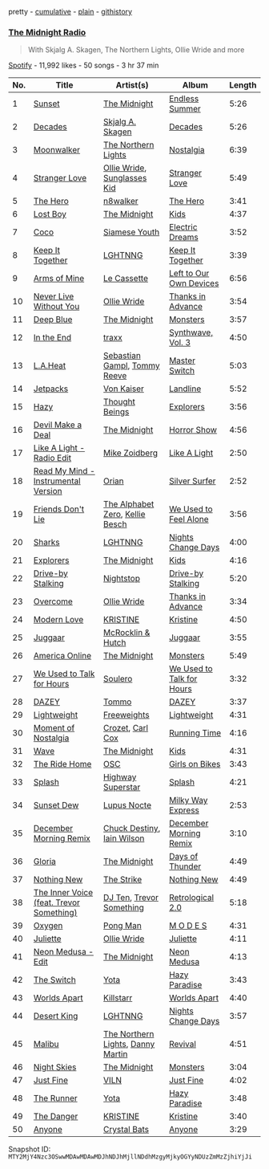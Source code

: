 pretty - [cumulative](/playlists/cumulative/37i9dQZF1E4Dmnn4U23IpI.md) - [plain](/playlists/plain/37i9dQZF1E4Dmnn4U23IpI) - [githistory](https://github.githistory.xyz/mackorone/spotify-playlist-archive/blob/main/playlists/plain/37i9dQZF1E4Dmnn4U23IpI)

### [The Midnight Radio](https://open.spotify.com/playlist/37i9dQZF1E4Dmnn4U23IpI)

> With Skjalg A\. Skagen, The Northern Lights, Ollie Wride and more

[Spotify](https://open.spotify.com/user/spotify) - 11,992 likes - 50 songs - 3 hr 37 min

| No. | Title | Artist(s) | Album | Length |
|---|---|---|---|---|
| 1 | [Sunset](https://open.spotify.com/track/4PMmwowVLOajPdiKnrU1vK) | [The Midnight](https://open.spotify.com/artist/2NFrAuh8RQdQoS7iYFbckw) | [Endless Summer](https://open.spotify.com/album/4Krg8zvprquh7TVn9OxZn8) | 5:26 |
| 2 | [Decades](https://open.spotify.com/track/69XagTEqwjO5KrMfPlAsoa) | [Skjalg A\. Skagen](https://open.spotify.com/artist/6mY86LTFs0vrqDpFyrb8vg) | [Decades](https://open.spotify.com/album/3UkCZTzKKqJFzcpSt6eXLN) | 5:26 |
| 3 | [Moonwalker](https://open.spotify.com/track/7qTp6XCW4h6oBC6SfL7emi) | [The Northern Lights](https://open.spotify.com/artist/1GpwgKzyUlA384o6IKrNIM) | [Nostalgia](https://open.spotify.com/album/05EoFBWdwVcnAdtEPBdp88) | 6:39 |
| 4 | [Stranger Love](https://open.spotify.com/track/5TwUyeC78le23W2PM13B8c) | [Ollie Wride](https://open.spotify.com/artist/1anhHn744LbctzF9EHpvea), [Sunglasses Kid](https://open.spotify.com/artist/0jn6ofLtVkXpuH2mmV8J82) | [Stranger Love](https://open.spotify.com/album/0s0HwzmVUrc1wau3dZmY7L) | 5:49 |
| 5 | [The Hero](https://open.spotify.com/track/7ySyCWD4GrhgLzwLdbFvKH) | [n8walker](https://open.spotify.com/artist/1U1QIuoXFgF05hhuGSG7UP) | [The Hero](https://open.spotify.com/album/34nOB6yk6VNM7ajY1WJ5tM) | 3:41 |
| 6 | [Lost Boy](https://open.spotify.com/track/0VzHwYlPuWHjyaq6HLB9UV) | [The Midnight](https://open.spotify.com/artist/2NFrAuh8RQdQoS7iYFbckw) | [Kids](https://open.spotify.com/album/7DZuN9XYdWLa2l4huvH3jy) | 4:37 |
| 7 | [Coco](https://open.spotify.com/track/5Dg7xffxFbW9J9gwpzYtn2) | [Siamese Youth](https://open.spotify.com/artist/4aolnmP2EYl4MsselyDVqw) | [Electric Dreams](https://open.spotify.com/album/1E7IaJhJ7z7Vu87D8q3dRP) | 3:52 |
| 8 | [Keep It Together](https://open.spotify.com/track/3sWOKLWbe02RdNIQVb9sbv) | [LGHTNNG](https://open.spotify.com/artist/0WdbXEp4rIU0JYGAcJOK6H) | [Keep It Together](https://open.spotify.com/album/02Brymd67Xo1Qlr3th1M0q) | 3:39 |
| 9 | [Arms of Mine](https://open.spotify.com/track/53QNhk9jqnhowWjzb5cMmR) | [Le Cassette](https://open.spotify.com/artist/10245Q9NZEdn6i5Rzs9zkJ) | [Left to Our Own Devices](https://open.spotify.com/album/1y8vLhvcsBHmFcNB57IZyy) | 6:56 |
| 10 | [Never Live Without You](https://open.spotify.com/track/06Mu4dzNZDxsMkFK5iAmpe) | [Ollie Wride](https://open.spotify.com/artist/1anhHn744LbctzF9EHpvea) | [Thanks in Advance](https://open.spotify.com/album/1JiuJah80m8o5kiMExJKUe) | 3:54 |
| 11 | [Deep Blue](https://open.spotify.com/track/5gQ13Ix8QCTagOPUKPfDPn) | [The Midnight](https://open.spotify.com/artist/2NFrAuh8RQdQoS7iYFbckw) | [Monsters](https://open.spotify.com/album/1WKMbxcldmwnXaCIGgEpUW) | 3:57 |
| 12 | [In the End](https://open.spotify.com/track/1kxSPB1hghGliF2ektctBv) | [traxx](https://open.spotify.com/artist/4H8RMSGG6YKFRnkot0OBGi) | [Synthwave, Vol\. 3](https://open.spotify.com/album/0fN0GVqX6ry9DVkCHaItsS) | 4:50 |
| 13 | [L.A.Heat](https://open.spotify.com/track/2OA2D7shIpyjIJmWtiCNr3) | [Sebastian Gampl](https://open.spotify.com/artist/3jtCAPtVjW9Q7KHfnGCZsy), [Tommy Reeve](https://open.spotify.com/artist/5x3ratc2UkpGtqKbgpHZbY) | [Master Switch](https://open.spotify.com/album/31yG7p3fGz0rNnrVWtm5gy) | 5:03 |
| 14 | [Jetpacks](https://open.spotify.com/track/4wM1e6S2jJrvxdK5qIYj5q) | [Von Kaiser](https://open.spotify.com/artist/51nqW8CQPJuau5vYVCLnds) | [Landline](https://open.spotify.com/album/2obSGg1FGBBOhYgSCeYgOZ) | 5:52 |
| 15 | [Hazy](https://open.spotify.com/track/5xPWETsoJNAW99SiZUSxUA) | [Thought Beings](https://open.spotify.com/artist/6eKShdnViPdAIMQsayoXAA) | [Explorers](https://open.spotify.com/album/639xWI7KLL1CJH5RWQPCbN) | 3:56 |
| 16 | [Devil Make a Deal](https://open.spotify.com/track/0p4rVpy5DAL6JIIneGUugm) | [The Midnight](https://open.spotify.com/artist/2NFrAuh8RQdQoS7iYFbckw) | [Horror Show](https://open.spotify.com/album/2Qse49swFybD2LtrWM5kTq) | 4:56 |
| 17 | [Like A Light \- Radio Edit](https://open.spotify.com/track/0MlcA3NpROkJBy1bSZE5Mo) | [Mike Zoidberg](https://open.spotify.com/artist/6dMfbZjzmrz3hs02JGlSNN) | [Like A Light](https://open.spotify.com/album/3k8qJo1KAYhOem04w6X7BN) | 2:50 |
| 18 | [Read My Mind \- Instrumental Version](https://open.spotify.com/track/3eMyWQagMVJA9bvzKpMQ2c) | [Orian](https://open.spotify.com/artist/6nOjJ3Q4Eucmg51MGj8xlu) | [Silver Surfer](https://open.spotify.com/album/4uoAZ7uVIaia7xmIMKzvwR) | 2:52 |
| 19 | [Friends Don't Lie](https://open.spotify.com/track/4l2GlP2bNCO5Dk6U1CUruU) | [The Alphabet Zero](https://open.spotify.com/artist/4BSl8sH6GF7e4KfUtdTojS), [Kellie Besch](https://open.spotify.com/artist/13aAt4DTN6tNtIY3oBynJx) | [We Used to Feel Alone](https://open.spotify.com/album/7oOvmtW1tjlUqIB96RWLxb) | 3:56 |
| 20 | [Sharks](https://open.spotify.com/track/0dk1zwh1LyLbqlan2Dq9Q0) | [LGHTNNG](https://open.spotify.com/artist/0WdbXEp4rIU0JYGAcJOK6H) | [Nights Change Days](https://open.spotify.com/album/7rAoSIefkKJ0a9XqFozJWR) | 4:00 |
| 21 | [Explorers](https://open.spotify.com/track/5fZ3BmBaq29MYI2Xsb5FBR) | [The Midnight](https://open.spotify.com/artist/2NFrAuh8RQdQoS7iYFbckw) | [Kids](https://open.spotify.com/album/7DZuN9XYdWLa2l4huvH3jy) | 4:16 |
| 22 | [Drive\-by Stalking](https://open.spotify.com/track/2Vmbg2UweixrXClJeIE1xz) | [Nightstop](https://open.spotify.com/artist/291Vz2qC5SVLJSKA5mrYij) | [Drive\-by Stalking](https://open.spotify.com/album/2uM7nC8LLABOWiami4Ipw9) | 5:20 |
| 23 | [Overcome](https://open.spotify.com/track/1p8v4SgTEELMfOg4z3jFMD) | [Ollie Wride](https://open.spotify.com/artist/1anhHn744LbctzF9EHpvea) | [Thanks in Advance](https://open.spotify.com/album/1JiuJah80m8o5kiMExJKUe) | 3:34 |
| 24 | [Modern Love](https://open.spotify.com/track/3k4zFo5XPw4q3U0tUNypcD) | [KRISTINE](https://open.spotify.com/artist/5MveLSSy2uJw20qq12EQ94) | [Kristine](https://open.spotify.com/album/7McQf4SkP9hQpgB30agxUj) | 4:50 |
| 25 | [Juggaar](https://open.spotify.com/track/1KwbYRY6sXhL279A8RFIOu) | [McRocklin & Hutch](https://open.spotify.com/artist/75Bfxp671skzkVfS7WzOAV) | [Juggaar](https://open.spotify.com/album/6ET3bvBW3nlcQcQe0KKa5o) | 3:55 |
| 26 | [America Online](https://open.spotify.com/track/1BU1WTFvnrXpgooJRMlWiW) | [The Midnight](https://open.spotify.com/artist/2NFrAuh8RQdQoS7iYFbckw) | [Monsters](https://open.spotify.com/album/1WKMbxcldmwnXaCIGgEpUW) | 5:49 |
| 27 | [We Used to Talk for Hours](https://open.spotify.com/track/2YtShZaOC42hOFKYYx83pL) | [Soulero](https://open.spotify.com/artist/67PlXwfaqNlqmHMRHPl8aq) | [We Used to Talk for Hours](https://open.spotify.com/album/1UdH7HL0KAZFNVAq6Kfi4y) | 3:32 |
| 28 | [DAZEY](https://open.spotify.com/track/2RFrFSwLr98cDRw1xqmee3) | [Tommo](https://open.spotify.com/artist/61TgzsY2upRn3xCEP9UvUr) | [DAZEY](https://open.spotify.com/album/4n62lmXN85pTKWFVG55pEN) | 3:37 |
| 29 | [Lightweight](https://open.spotify.com/track/2qkTxo3TKUUB97gR798du6) | [Freeweights](https://open.spotify.com/artist/1gYdjzLQVIKiyEzE1Ku5MQ) | [Lightweight](https://open.spotify.com/album/3FExvmW8oDTS6ZInsha9K5) | 4:31 |
| 30 | [Moment of Nostalgia](https://open.spotify.com/track/4cLhXRagt5XwlPDu2xLpjk) | [Crozet](https://open.spotify.com/artist/7F7QDugtgPVcLHaqcCYFTE), [Carl Cox](https://open.spotify.com/artist/19SmlbABtI4bXz864MLqOS) | [Running Time](https://open.spotify.com/album/2iNORiBIxJMa56Iivw3hTT) | 4:16 |
| 31 | [Wave](https://open.spotify.com/track/4Oossx3YTiTQPz4oajykVY) | [The Midnight](https://open.spotify.com/artist/2NFrAuh8RQdQoS7iYFbckw) | [Kids](https://open.spotify.com/album/7DZuN9XYdWLa2l4huvH3jy) | 4:31 |
| 32 | [The Ride Home](https://open.spotify.com/track/2T6Dl1CpTCw3qjUy8dBKLv) | [OSC](https://open.spotify.com/artist/2qBrIR0SrDbH4CQhVUFvvN) | [Girls on Bikes](https://open.spotify.com/album/1HpE1r7TLkCwIrOhGsKSNB) | 3:43 |
| 33 | [Splash](https://open.spotify.com/track/1oXfbIyJeXGogBOEBZqQdt) | [Highway Superstar](https://open.spotify.com/artist/1wENROD8aHpAJitK7xZ6Di) | [Splash](https://open.spotify.com/album/1xu4C9dndkO60GAkd8yTqL) | 4:21 |
| 34 | [Sunset Dew](https://open.spotify.com/track/4OGavbk2qtr9k464TwfFK6) | [Lupus Nocte](https://open.spotify.com/artist/5XVISJnCAYn0nxIPpBIp53) | [Milky Way Express](https://open.spotify.com/album/5Et4o0MOvjifA92obrENOL) | 2:53 |
| 35 | [December Morning Remix](https://open.spotify.com/track/0v8c0TxAIysHlEbihBX46r) | [Chuck Destiny](https://open.spotify.com/artist/5lCG7wyPtCYvifJSCdMXWq), [Iain Wilson](https://open.spotify.com/artist/0PZ81hcSsxVaiMGXM8c9tP) | [December Morning Remix](https://open.spotify.com/album/0KfgPKl46YGsWAN84XAgaA) | 3:10 |
| 36 | [Gloria](https://open.spotify.com/track/2R3v2gnBITuIi5yfuEHMnQ) | [The Midnight](https://open.spotify.com/artist/2NFrAuh8RQdQoS7iYFbckw) | [Days of Thunder](https://open.spotify.com/album/54xM746igJkdPJenRhW1za) | 4:49 |
| 37 | [Nothing New](https://open.spotify.com/track/6mBd28j6fLI0Omnq3dL5p1) | [The Strike](https://open.spotify.com/artist/6VB4TqEl0yfaF88LYHH4wj) | [Nothing New](https://open.spotify.com/album/7o3E2ANVFFWDDqr7AZpmL1) | 4:49 |
| 38 | [The Inner Voice \(feat\. Trevor Something\)](https://open.spotify.com/track/1II9jEokLKUTZZ95cdnz2S) | [DJ Ten](https://open.spotify.com/artist/6ZYvBMbBX1v7R1UOXAFvhz), [Trevor Something](https://open.spotify.com/artist/6bWylzDlsTfR8khADRQJfd) | [Retrological 2.0](https://open.spotify.com/album/0V9mL3fTX7aaIP9KZoTJt5) | 5:18 |
| 39 | [Oxygen](https://open.spotify.com/track/3tDqX5PVQNSEMhI2CIq3Wf) | [Pong Man](https://open.spotify.com/artist/2gDyiZ8Ee3nkBoZZcG6CFR) | [M O D E S](https://open.spotify.com/album/6brZd6OBdCwiL9Vb8Mf30g) | 4:31 |
| 40 | [Juliette](https://open.spotify.com/track/3Qaq3lUUawG3MEWvRcNBcx) | [Ollie Wride](https://open.spotify.com/artist/1anhHn744LbctzF9EHpvea) | [Juliette](https://open.spotify.com/album/5VaCnUX81FIABubwY9Zu4z) | 4:11 |
| 41 | [Neon Medusa \- Edit](https://open.spotify.com/track/7y1WaVLlJHSpkn3Libyq7r) | [The Midnight](https://open.spotify.com/artist/2NFrAuh8RQdQoS7iYFbckw) | [Neon Medusa](https://open.spotify.com/album/33L3Re3mh0BdCV6vlSMPzf) | 4:13 |
| 42 | [The Switch](https://open.spotify.com/track/14MzSbEceN8l0zhlnU6hTh) | [Yota](https://open.spotify.com/artist/4U3vYFeDgmRT6RETWVgTe0) | [Hazy Paradise](https://open.spotify.com/album/1QrTgpPG09MXIf9NvKENrx) | 3:43 |
| 43 | [Worlds Apart](https://open.spotify.com/track/2BKA962NnkhUt0HwtWIv3t) | [Killstarr](https://open.spotify.com/artist/1kWtjMazlZQwIm7ZWIiBKk) | [Worlds Apart](https://open.spotify.com/album/0fj2lXDmwx8Ls8YpgWHGfK) | 4:40 |
| 44 | [Desert King](https://open.spotify.com/track/2ietjSNZSZ65al8WVktvlj) | [LGHTNNG](https://open.spotify.com/artist/0WdbXEp4rIU0JYGAcJOK6H) | [Nights Change Days](https://open.spotify.com/album/7rAoSIefkKJ0a9XqFozJWR) | 3:57 |
| 45 | [Malibu](https://open.spotify.com/track/4GzFIeTFqElcnNx6AsAdHz) | [The Northern Lights](https://open.spotify.com/artist/1GpwgKzyUlA384o6IKrNIM), [Danny Martin](https://open.spotify.com/artist/6iHohNeeEDjO9QdbKFYxGU) | [Revival](https://open.spotify.com/album/3yIEYYRRN3CSHWnoV8jRfl) | 4:51 |
| 46 | [Night Skies](https://open.spotify.com/track/2NKPXLNPfa7jHQHl250iPz) | [The Midnight](https://open.spotify.com/artist/2NFrAuh8RQdQoS7iYFbckw) | [Monsters](https://open.spotify.com/album/1WKMbxcldmwnXaCIGgEpUW) | 3:04 |
| 47 | [Just Fine](https://open.spotify.com/track/3SZXgB9ejmmRP72dauh4Ee) | [VILN](https://open.spotify.com/artist/74VzuhEB4qPVIGHWYlxJod) | [Just Fine](https://open.spotify.com/album/1C727ZG1vNDGMIIy22asZL) | 4:02 |
| 48 | [The Runner](https://open.spotify.com/track/2HG2iqJZrd7ved05JRcDF5) | [Yota](https://open.spotify.com/artist/4U3vYFeDgmRT6RETWVgTe0) | [Hazy Paradise](https://open.spotify.com/album/1QrTgpPG09MXIf9NvKENrx) | 3:48 |
| 49 | [The Danger](https://open.spotify.com/track/5uSk7CgfTunJpnMbADEUof) | [KRISTINE](https://open.spotify.com/artist/5MveLSSy2uJw20qq12EQ94) | [Kristine](https://open.spotify.com/album/7McQf4SkP9hQpgB30agxUj) | 3:40 |
| 50 | [Anyone](https://open.spotify.com/track/1HKUCNCPcJB1uIaydEHyap) | [Crystal Bats](https://open.spotify.com/artist/6dFcFdXcDnvv5KzmhycLA7) | [Anyone](https://open.spotify.com/album/54tGngU0YyOqOEadJ4Ymei) | 3:29 |

Snapshot ID: `MTY2MjY4Nzc3OSwwMDAwMDAwMDJhNDJhMjllNDdhMzgyMjkyOGYyNDUzZmMzZjhiYjJi`
